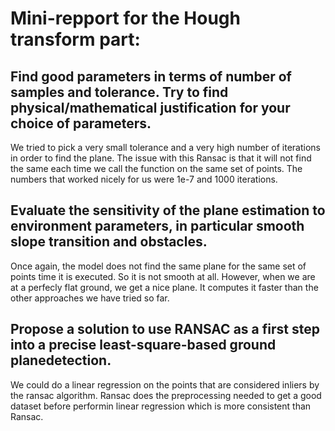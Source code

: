 # Mini-repport for the Hough transform part:
## Find good parameters in terms of number of samples and tolerance. Try to find physical/mathematical justification for your choice of parameters.  
We tried to pick a very small tolerance and a very high number of iterations in order to find the plane. The issue with this Ransac is that it will not find the same each time we call the function on the same set of points. The numbers that worked nicely for us were 1e-7 and 1000 iterations.

## Evaluate the sensitivity of the plane estimation to environment parameters, in particular smooth slope transition and obstacles.  
Once again, the model does not find the same plane for the same set of points time it is executed. So it is not smooth at all. However, when we are at a perfecly flat ground, we get a nice plane. It computes it faster than the other approaches we have tried so far.

## Propose a solution to use RANSAC as a first step into a precise least-square-based ground planedetection.  
We could do a linear regression on the points that are considered inliers by the ransac algorithm. Ransac does the preprocessing needed to get a good dataset before performin linear regression which is more consistent than Ransac.